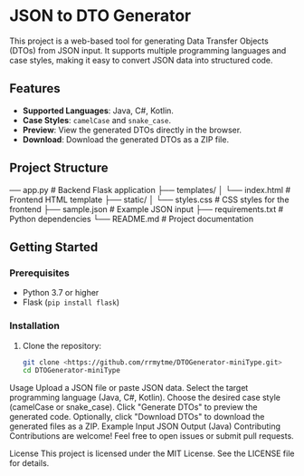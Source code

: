 # JSON to DTO Generator

This project is a web-based tool for generating Data Transfer Objects (DTOs) from JSON input. It supports multiple programming languages and case styles, making it easy to convert JSON data into structured code.

## Features

- **Supported Languages**: Java, C#, Kotlin.
- **Case Styles**: `camelCase` and `snake_case`.
- **Preview**: View the generated DTOs directly in the browser.
- **Download**: Download the generated DTOs as a ZIP file.

## Project Structure

── app.py # Backend Flask application ├── templates/ │ └── index.html # Frontend HTML template ├── static/ │ └── styles.css # CSS styles for the frontend ├── sample.json # Example JSON input ├── requirements.txt # Python dependencies └── README.md # Project documentation

## Getting Started

### Prerequisites

- Python 3.7 or higher
- Flask (`pip install flask`)

### Installation

1. Clone the repository:
   ```bash
   git clone <https://github.com/rrmytme/DTOGenerator-miniType.git>
   cd DTOGenerator-miniType
   ```

Usage
Upload a JSON file or paste JSON data.
Select the target programming language (Java, C#, Kotlin).
Choose the desired case style (camelCase or snake_case).
Click "Generate DTOs" to preview the generated code.
Optionally, click "Download DTOs" to download the generated files as a ZIP.
Example
Input JSON
Output (Java)
Contributing
Contributions are welcome! Feel free to open issues or submit pull requests.

License
This project is licensed under the MIT License. See the LICENSE file for details.
